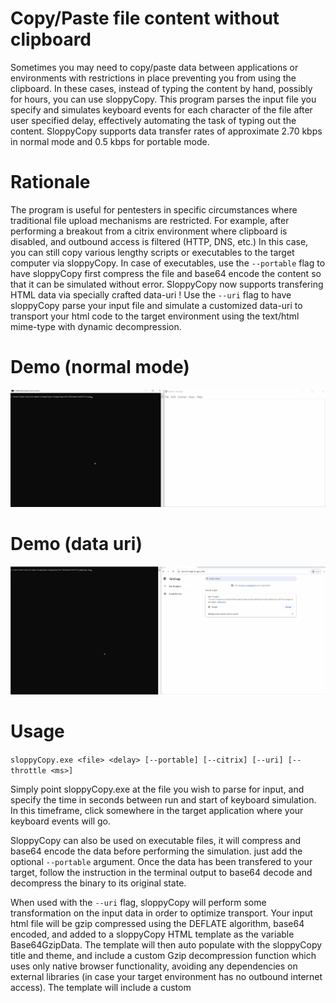 # Copy/Paste file content without clipboard
Sometimes you may need to copy/paste data between applications or environments with restrictions in place preventing you from using the clipboard. In these cases, instead of typing the content by hand, possibly for hours, you can use sloppyCopy.
This program parses the input file you specify and simulates keyboard events for each character of the file after user specified delay, effectively automating the task of typing out the content. SloppyCopy supports data transfer rates of approximate 2.70 kbps in normal mode and 0.5 kbps for portable mode.

# Rationale
The program is useful for pentesters in specific circumstances where traditional file upload mechanisms are restricted. For example, after performing a breakout from a citrix environment where clipboard is disabled, and outbound access is filtered (HTTP, DNS, etc.) 
In this case, you can still copy various lengthy scripts or executables to the target computer via sloppyCopy. In case of executables, use the ```--portable``` flag to have sloppyCopy first compress the file and base64 encode the content so that it can be simulated without error.
SloppyCopy now supports transfering HTML data via specially crafted data-uri ! Use the ```--uri``` flag to have sloppyCopy parse your input file and simulate a customized data-uri to transport your html code to the target environment using the text/html mime-type with dynamic decompression.

# Demo (normal mode)
![](https://github.com/PN-Tester/sloppyCopy/blob/main/sloppyCopy_demo.gif)

# Demo (data uri)
![](https://github.com/PN-Tester/sloppyCopy/blob/main/data-uri.gif)

# Usage
```sloppyCopy.exe <file> <delay> [--portable] [--citrix] [--uri] [--throttle <ms>]```


Simply point sloppyCopy.exe at the file you wish to parse for input, and specify the time in seconds between run and start of keyboard simulation. In this timeframe, click somewhere in the target application where your keyboard events will go.

SloppyCopy can also be used on executable files, it will compress and base64 encode the data before performing the simulation. just add the optional ```--portable``` argument. Once the data has been transfered to your target, follow the instruction in the terminal output to base64 decode and decompress the binary to its original state.

When used with the ```--uri``` flag, sloppyCopy will perform some transformation on the input data in order to optimize transport. Your input html file will be gzip compressed using the DEFLATE algorithm, base64 encoded, and added to a sloppyCopy HTML template as the variable Base64GzipData. The template will then auto populate with the sloppyCopy title and theme, and include a custom Gzip decompression function which uses only native browser functionality, avoiding any dependencies on external libraries (in case your target environment has no outbound internet access). The template will include a custom <script> element which will dynamically decompress your original content into the template using HTML preprocessing. The resultant page is base64 encoded and sent via sloppyCopy simulation as a data uri to your target. Encapsulating the original document this way allows us to use compression while maintaining a standard URI with mime-type text/html, which can bypass most security policies (unlike application/gzip or equivalent).

If you notice that sloppyCopy is messing up your data transfer because the target application is processing keys too slowly, try using the ```--throttle``` option to manually control time between simulated keypresses. Try increasing to 30 or higher in cases of where applications are very slow to process simulated keys. Values higher than 100 will dramatically impact data transfer rates.

CITRIX NOTE : Citrix environments use special scancodes added to keyboard events in order to differentiate between hardware generated events and the resultant citrix generated virtual event.
This behaviour causes a duplication of transfered data due to double registration of the keyboard event, meaning *abcdef* becomes *aabbccddeeff* on the target system! Very annoying!
To prevent this, use the ```--citrix``` flag for compatibility mode. This will send only the keyboard events with the scancodes so keypresses are only registered once in the citrix app.

```~``` character for some reason is not supported. If you absolutely need tilde, use ```--citrix``` with ```--portable``` option to copy the compressed base64 and avoid errors. 

WARNING : There is currently no way to stop sloppyCopy once the simulation begins, so ensure you have your cursor in the right place to receive keyboard events or things will get messy ! You can always try quickly clicking on the the terminal window where sloppyCopy is running and ctrl-c , but results may vary.
